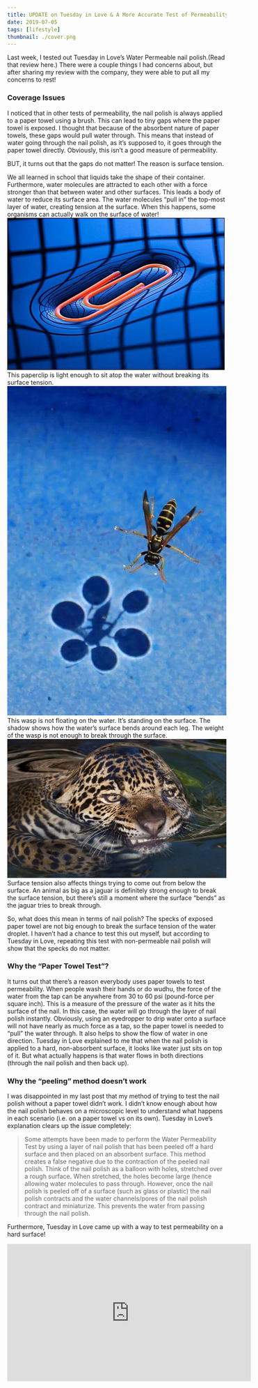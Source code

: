 ```yaml
---
title: UPDATE on Tuesday in Love & A More Accurate Test of Permeability
date: 2019-07-05
tags: [lifestyle]
thumbnail: ./cover.png
---
```


Last week, I tested out Tuesday in Love’s Water Permeable nail polish.(Read that review here.) There were a couple things I had concerns about, but after sharing my review with the company, they were able to put all my concerns to rest!

### Coverage Issues

I noticed that in other tests of permeability, the nail polish is always applied to a paper towel using a brush. This can lead to tiny gaps where the paper towel is exposed. I thought that because of the absorbent nature of paper towels, these gaps would pull water through. This means that instead of water going through the nail polish, as it’s supposed to, it goes through the paper towel directly. Obviously, this isn’t a good measure of permeability.

BUT, it turns out that the gaps do not matter! The reason is surface tension.

We all learned in school that liquids take the shape of their container. Furthermore, water molecules are attracted to each other with a force stronger than that between water and other surfaces. This leads a body of water to reduce its surface area. The water molecules “pull in” the top-most layer of water, creating tension at the surface. When this happens, some organisms can actually walk on the surface of water!
![](./clip.jpg)
This paperclip is light enough to sit atop the water without breaking its surface tension.
![](./wasp.jpg)
This wasp is not floating on the water. It’s standing on the surface. The shadow shows how the water’s surface bends around each leg. The weight of the wasp is not enough to break through the surface.
![](./jaguar.jpg)
Surface tension also affects things trying to come out from below the surface. An animal as big as a jaguar is definitely strong enough to break the surface tension, but there’s still a moment where the surface “bends” as the jaguar tries to break through.

So, what does this mean in terms of nail polish? The specks of exposed paper towel are not big enough to break the surface tension of the water droplet. I haven’t had a chance to test this out myself, but according to Tuesday in Love, repeating this test with non-permeable nail polish will show that the specks do not matter. 

### Why the “Paper Towel Test”?

It turns out that there’s a reason everybody uses paper towels to test permeability. When people wash their hands or do wudhu, the force of the water from the tap can be anywhere from 30 to 60 psi (pound-force per square inch). This is a measure of the pressure of the water as it hits the surface of the nail. In this case, the water will go through the layer of nail polish instantly. Obviously, using an eyedropper to drip water onto a surface will not have nearly as much force as a tap, so the paper towel is needed to “pull” the water through. It also helps to show the flow of water in one direction. Tuesday in Love explained to me that when the nail polish is applied to a hard, non-absorbent surface, it looks like water just sits on top of it. But what actually happens is that water flows in both directions (through the nail polish and then back up).

### Why the “peeling” method doesn’t work

I was disappointed in my last post that my method of trying to test the nail polish without a paper towel didn’t work. I didn’t know enough about how the nail polish behaves on a microscopic level to understand what happens in each scenario (i.e. on a paper towel vs on its own). Tuesday in Love’s explanation clears up the issue completely:

>Some attempts have been made to perform the Water Permeability Test by using a layer of nail polish that has been peeled off a hard surface and then placed on an absorbent surface. This method creates a false negative due to the contraction of the peeled nail polish. Think of the nail polish as a balloon with holes, stretched over a rough surface. When stretched, the holes become large (hence allowing water molecules to pass through. However, once the nail polish is peeled off of a surface (such as glass or plastic) the nail polish contracts and the water channels/pores of the nail polish contract and miniaturize. This prevents the water from passing through the nail polish.

Furthermore, Tuesday in Love came up with a way to test permeability on a hard surface!
<html>
<iframe width="560" height="315" src="https://www.youtube.com/embed/LESEfRvzSpA" frameborder="0" allow="accelerometer; autoplay; clipboard-write; encrypted-media; gyroscope; picture-in-picture" allowfullscreen></iframe>
</html>